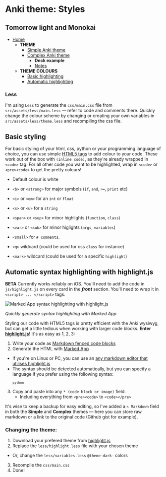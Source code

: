# Anki theme: Styles
## Tomorrow light and Monokai

- [Home](../../../README.md)
  - **THEME**
    - [Simple Anki theme](../#basic-field-template)
    - [Complex Anki theme](../#complex-field-template)
      - **Deck example**
      - [Notes](../#notes)
  - **THEME COLOURS**
    - [Basic highlighting](#)
    - [Automatic highlighting](#automatic-syntax-highlighting-with-highlight-js)


### Less

I'm using `Less` to generate the `css/main.css` file from `src/assets/less/main.less` — refer to code and comments there. Quickly change the colour scheme by changing or creating your own variables in `src/assets/less/theme.less` and recompiling the css file.

## Basic styling

For basic styling of your html, css, python or your programming language of choice, you can use simple [HTML5 tags](https://developer.mozilla.org/en/docs/Web/HTML/Element) to add colour to your code. These work out of the box with `(inline code)`, as they're already wrapped in `<code>` tag. For all other code you want to be highlighted, wrap in `<code>` or `<pre><code>` to get the pretty colours!

- Default colour is white
- `<b>` or `<strong>` for major symbols (`if`, `and`, `>=`, `print` etc)
- `<i>` or `<em>` for an `int` or `float`
- `<s>` or `<u>` for a `string`
- `<span>` or `<sup>` for minor highlights (`function`, `class`)
- `<var>` or `<sub>` for minor higlights (`args`, `variables`)
- `<small>` for `# comments`.

- `<q>` wildcard (could be used for css `class` for instance)
- `<mark>` wildcard (could be used for a specific `highlight`)



## Automatic syntax highlighting with highlight.js
**BETA** Currently works reliably on iOS. You'll need to add the code in `js/highlight.js` on every card in the ***front*** section. You'll need to wrap it in `<script> ... </script>` tags.

![Marked App syntax highlighting with highlight.js](../../img/marked-app-inspector.png)

*Quickly generate syntax highlighting with Marked App*

Styling our code with HTML5 tags is pretty efficient with the Anki wysiwyg, but can get a little tedious when working with larger code blocks. **Enter [highlight.js](https://highlightjs.org/)**! It's as easy as 1, 2, 3:

1. Write your code as [Markdown fenced code blocks](https://help.github.com/articles/github-flavored-markdown/#fenced-code-blocks)
2. Generate the HTML with [Marked App](http://marked2app.com/help/Special_Features/For_Programmers.html)
  - If you're on Linux or PC, you can use an [any markdown editor that utilises highlight.js](http://jbt.github.io/markdown-editor/)
  - The syntax should be detected automatically, but you can specify a language if you prefer using the following syntax: <pre><code>```python```</pre></code>
3. Copy and paste into any `* (code block or image)` field.
   - Including everything from `<pre><code>` to `<code></pre>`

It's wise to keep a backup for easy editing, so I've added a `✎ Markdown` field in both the **Simple** and **Complex** themes — here you can store raw markdown or a link to the original code (Github gist for example).



### Changing the theme:

1. Download your prefered theme from [highlight.js](https://highlightjs.org/download/)
2. Replace the `less/highlight.less` file with your chosen theme
  - Or, change the `less/variables.less` `@theme-dark-` colors
3. Recompile the `css/main.css`
4. Done!
